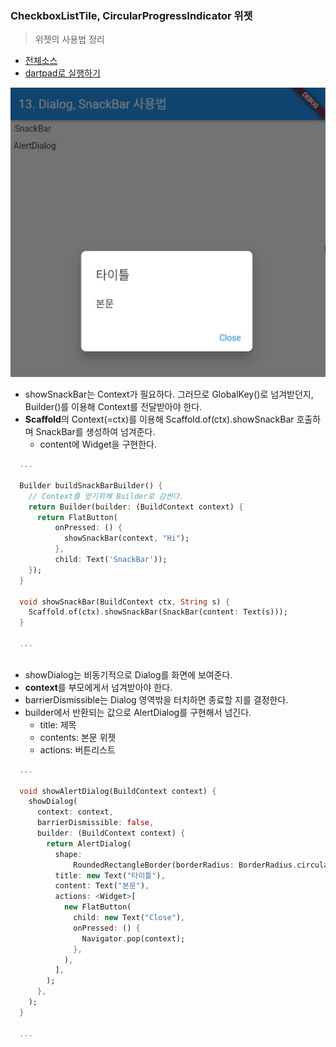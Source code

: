 ### CheckboxListTile, CircularProgressIndicator 위젯 
> 위젯의 사용법 정리

- [전체소스](../../lib/basic/DialogSnackBarExample.dart)
- [dartpad로 실행하기](https://dartpad.dev/b27c07a7bc9af6b39cb7b953e53699a9?null_safety=false)

![](../images/DialogSnackBarExample.jpg)

- showSnackBar는 Context가 필요하다. 그러므로 GlobalKey()로 넘겨받던지, Builder()를 이용해 Context를 전달받아야 한다. 
- **Scaffold**의 Context(=ctx)를 이용해 Scaffold.of(ctx).showSnackBar 호출하며 SnackBar를 생성하여 넘겨준다. 
    - content에 Widget을 구현한다.  

~~~dart
  ...
  
  Builder buildSnackBarBuilder() {
    // Context를 얻기위해 Builder로 감싼다.
    return Builder(builder: (BuildContext context) {
      return FlatButton(
          onPressed: () {
            showSnackBar(context, "Hi");
          },
          child: Text('SnackBar'));
    });
  }

  void showSnackBar(BuildContext ctx, String s) {
    Scaffold.of(ctx).showSnackBar(SnackBar(content: Text(s)));
  }

  ...
  
~~~

- showDialog는 비동기적으로 Dialog를 화면에 보여준다. 
- **context**를 부모에게서 넘겨받아야 한다. 
- barrierDismissible는 Dialog 영역밖을 터치하면 종료할 지를 결정한다.   
- builder에서 반환되는 값으로 AlertDialog를 구현해서 넘긴다. 
    - title: 제목
    - contents: 본문 위젯 
    - actions: 버튼리스트

~~~dart
  ...
  
  void showAlertDialog(BuildContext context) {
    showDialog(
      context: context,
      barrierDismissible: false,
      builder: (BuildContext context) {
        return AlertDialog(
          shape:
              RoundedRectangleBorder(borderRadius: BorderRadius.circular(8.0)),
          title: new Text("타이틀"),
          content: Text("본문"),
          actions: <Widget>[
            new FlatButton(
              child: new Text("Close"),
              onPressed: () {
                Navigator.pop(context);
              },
            ),
          ],
        );
      },
    );
  }

  ...
  
~~~


